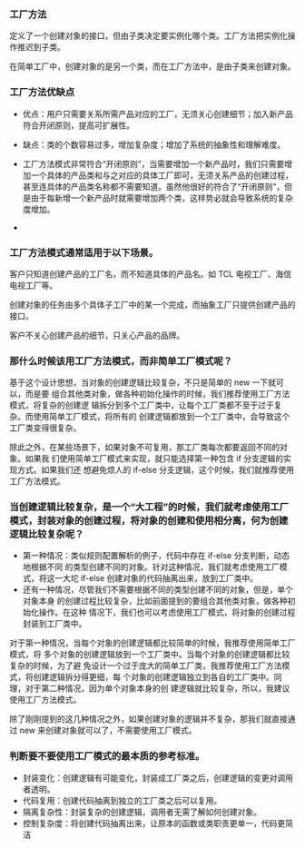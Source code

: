 ### 工厂方法

定义了一个创建对象的接口，但由子类决定要实例化哪个类。工厂方法把实例化操作推迟到子类。

在简单工厂中，创建对象的是另一个类，而在工厂方法中，是由子类来创建对象。


### 工厂方法优缺点


* 优点：用户只需要关系所需产品对应的工厂，无须关心创建细节；加入新产品符合开闭原则，提高可扩展性。
* 缺点：类的个数容易过多，增加复杂度；增加了系统的抽象性和理解难度。
* 工厂方法模式非常符合“开闭原则”，当需要增加一个新产品时，我们只需要增加一个具体的产品类和与之对应的具体工厂即可，无须关系产品的创建过程，甚至连具体的产品类名称都不需要知道。虽然他很好的符合了“开闭原则”，但是由于每新增一个新产品时就需要增加两个类，这样势必就会导致系统的复杂度增加。

*

### 工厂方法模式通常适用于以下场景。

客户只知道创建产品的工厂名，而不知道具体的产品名。如 TCL 电视工厂、海信电视工厂等。

创建对象的任务由多个具体子工厂中的某一个完成，而抽象工厂只提供创建产品的接口。

客户不关心创建产品的细节，只关心产品的品牌。

### 那什么时候该用工厂方法模式，而非简单工厂模式呢？

基于这个设计思想，当对象的创建逻辑比较复杂，不只是简单的 new 一下就可以，而是要
组合其他类对象，做各种初始化操作的时候，我们推荐使用工厂方法模式，将复杂的创建逻
辑拆分到多个工厂类中，让每个工厂类都不至于过于复杂。而使用简单工厂模式，将所有的
创建逻辑都放到一个工厂类中，会导致这个工厂类变得很复杂。

除此之外，在某些场景下，如果对象不可复用，那工厂类每次都要返回不同的对象。如果我
们使用简单工厂模式来实现，就只能选择第一种包含 if 分支逻辑的实现方式。如果我们还
想避免烦人的 if-else 分支逻辑，这个时候，我们就推荐使用工厂方法模式。

### 当创建逻辑比较复杂，是一个“大工程”的时候，我们就考虑使用工厂模式，封装对象的创建过程，将对象的创建和使用相分离，何为创建逻辑比较复杂呢？


* 第一种情况：类似规则配置解析的例子，代码中存在 if-else 分支判断，动态地根据不同
的类型创建不同的对象。针对这种情况，我们就考虑使用工厂模式，将这一大坨 if-else
创建对象的代码抽离出来，放到工厂类中。
* 还有一种情况，尽管我们不需要根据不同的类型创建不同的对象，但是，单个对象本身
的创建过程比较复杂，比如前面提到的要组合其他类对象，做各种初始化操作。在这种
情况下，我们也可以考虑使用工厂模式，将对象的创建过程封装到工厂类中。


对于第一种情况，当每个对象的创建逻辑都比较简单的时候，我推荐使用简单工厂模式，将
多个对象的创建逻辑放到一个工厂类中。当每个对象的创建逻辑都比较复杂的时候，为了避
免设计一个过于庞大的简单工厂类，我推荐使用工厂方法模式，将创建逻辑拆分得更细，每
个对象的创建逻辑独立到各自的工厂类中。同理，对于第二种情况，因为单个对象本身的创
建逻辑就比较复杂，所以，我建议使用工厂方法模式。

除了刚刚提到的这几种情况之外，如果创建对象的逻辑并不复杂，那我们就直接通过 new
来创建对象就可以了，不需要使用工厂模式。


### 判断要不要使用工厂模式的最本质的参考标准。


* 封装变化：创建逻辑有可能变化，封装成工厂类之后，创建逻辑的变更对调用者透明。
* 代码复用：创建代码抽离到独立的工厂类之后可以复用。
* 隔离复杂性：封装复杂的创建逻辑，调用者无需了解如何创建对象。
* 控制复杂度：将创建代码抽离出来，让原本的函数或类职责更单一，代码更简洁